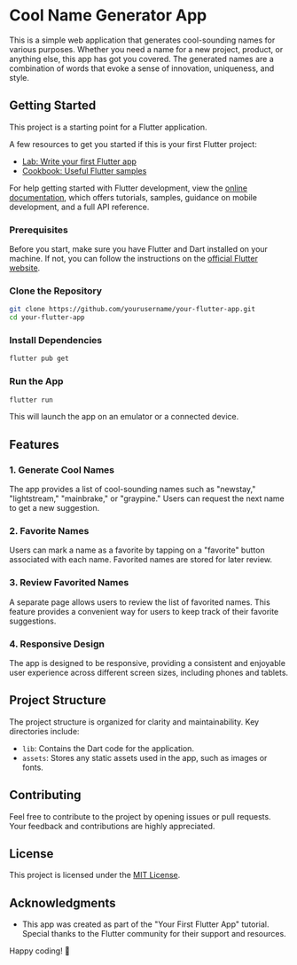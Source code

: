 # Cool Name Generator App

This is a simple web application that generates cool-sounding names for various purposes. Whether you need a name for a new project, product, or anything else, this app has got you covered. The generated names are a combination of words that evoke a sense of innovation, uniqueness, and style.

## Getting Started

This project is a starting point for a Flutter application.

A few resources to get you started if this is your first Flutter project:

- [Lab: Write your first Flutter app](https://docs.flutter.dev/get-started/codelab)
- [Cookbook: Useful Flutter samples](https://docs.flutter.dev/cookbook)

For help getting started with Flutter development, view the
[online documentation](https://docs.flutter.dev/), which offers tutorials,
samples, guidance on mobile development, and a full API reference.

### Prerequisites

Before you start, make sure you have Flutter and Dart installed on your machine. If not, you can follow the instructions on the [official Flutter website](https://flutter.dev/docs/get-started/install).

### Clone the Repository

```bash
git clone https://github.com/yourusername/your-flutter-app.git
cd your-flutter-app
```

### Install Dependencies

```bash
flutter pub get
```

### Run the App

```bash
flutter run
```

This will launch the app on an emulator or a connected device.

## Features

### 1. Generate Cool Names

The app provides a list of cool-sounding names such as "newstay," "lightstream," "mainbrake," or "graypine." Users can request the next name to get a new suggestion.

### 2. Favorite Names

Users can mark a name as a favorite by tapping on a "favorite" button associated with each name. Favorited names are stored for later review.

### 3. Review Favorited Names

A separate page allows users to review the list of favorited names. This feature provides a convenient way for users to keep track of their favorite suggestions.

### 4. Responsive Design

The app is designed to be responsive, providing a consistent and enjoyable user experience across different screen sizes, including phones and tablets.

## Project Structure

The project structure is organized for clarity and maintainability. Key directories include:

- `lib`: Contains the Dart code for the application.
- `assets`: Stores any static assets used in the app, such as images or fonts.

## Contributing

Feel free to contribute to the project by opening issues or pull requests. Your feedback and contributions are highly appreciated.

## License

This project is licensed under the [MIT License](LICENSE.md).

## Acknowledgments

- This app was created as part of the "Your First Flutter App" tutorial. Special thanks to the Flutter community for their support and resources.

Happy coding! 🚀
